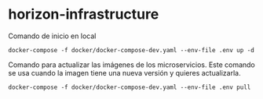 # horizon-infrastructure
Comando de inicio en local
```
docker-compose -f docker/docker-compose-dev.yaml --env-file .env up -d 
```

Comando para actualizar las imágenes de los microservicios. Este comando se usa cuando la imagen tiene una nueva versión y quieres actualizarla. 
```
docker-compose -f docker/docker-compose-dev.yaml --env-file .env pull
```